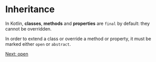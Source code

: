 # Inheritance
In Kotlin, **classes**, **methods** and **properties** are `final` by default: they cannot be overridden.

In order to extend a class or override a method or property, it must be marked either `open` or `abstract`.

[Next: open](03-06-open.md)
